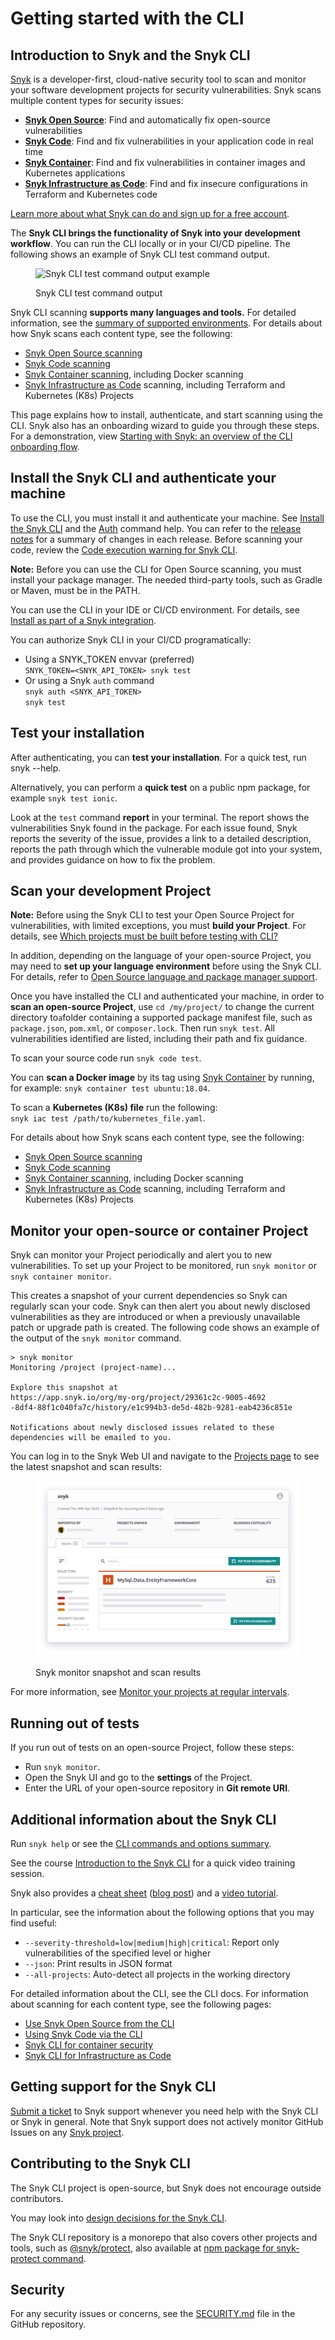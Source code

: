 # Getting started with the CLI

## Introduction to Snyk and the Snyk CLI

[Snyk](https://snyk.io/) is a developer-first, cloud-native security tool to scan and monitor your software development projects for security vulnerabilities. Snyk scans multiple content types for security issues:

* [**Snyk Open Source**](https://snyk.io/product/open-source-security-management/): Find and automatically fix open-source vulnerabilities
* [**Snyk Code**](https://snyk.io/product/snyk-code/): Find and fix vulnerabilities in your application code in real time
* [**Snyk Container**](https://snyk.io/product/container-vulnerability-management/): Find and fix vulnerabilities in container images and Kubernetes applications
* [**Snyk Infrastructure as Code**](https://snyk.io/product/infrastructure-as-code-security/): Find and fix insecure configurations in Terraform and Kubernetes code

[Learn more about what Snyk can do and sign up for a free account](https://snyk.io/).

The **Snyk CLI brings the functionality of Snyk into your development workflow**. You can run the CLI locally or in your CI/CD pipeline. The following shows an example of Snyk CLI test command output.

<figure><img src="../.gitbook/assets/snyk-cli-screenshot.png" alt="Snyk CLI test command output example"><figcaption><p>Snyk CLI test command output</p></figcaption></figure>

Snyk CLI scanning **supports many languages and tools.** For detailed information, see the [summary of supported environments](https://docs.snyk.io/getting-started/introducing-snyk#how-can-snyk-work-in-my-environment). For details about how Snyk scans each content type, see the following:

* [Snyk Open Source scanning](https://docs.snyk.io/scan-application-code/snyk-open-source)
* [Snyk Code scanning](https://docs.snyk.io/scan-application-code/snyk-code)
* [Snyk Container scanning](https://docs.snyk.io/scan-containers), including Docker scanning
* [Snyk Infrastructure as Code](https://docs.snyk.io/scan-cloud-deployment/snyk-infrastructure-as-code) scanning, including Terraform and Kubernetes (K8s) Projects

This page explains how to install, authenticate, and start scanning using the CLI. Snyk also has an onboarding wizard to guide you through these steps. For a demonstration, view [Starting with Snyk: an overview of the CLI onboarding flow](https://www.youtube.com/watch?v=adj3VF82-v8).

## Install the Snyk CLI and authenticate your machine

To use the CLI, you must install it and authenticate your machine. See [Install the Snyk CLI](install-the-snyk-cli/) and the [Auth](commands/auth.md) command help. You can refer to the [release notes](https://github.com/snyk/cli/releases) for a summary of changes in each release. Before scanning your code, review the [Code execution warning for Snyk CLI](code-execution-warning-for-snyk-cli.md).

**Note:** Before you can use the CLI for Open Source scanning, you must install your package manager. The needed third-party tools, such as Gradle or Maven, must be in the PATH.

You can use the CLI in your IDE or CI/CD environment. For details, see [Install as part of a Snyk integration](https://docs.snyk.io/snyk-cli/install-the-snyk-cli#install-as-a-part-of-a-snyk-integration).

You can authorize Snyk CLI in your CI/CD programatically:

* Using a SNYK\_TOKEN envvar (preferred)\
  `SNYK_TOKEN=<SNYK_API_TOKEN> snyk test`
* Or using a Snyk `auth` command\
  `snyk auth <SNYK_API_TOKEN>`\
  `snyk test`

## Test your installation

After authenticating, you can **test your installation**. For a quick test, run snyk --help.

Alternatively, you can perform a **quick test** on a public npm package, for example `snyk test ionic`.

Look at the `test` command **report** in your terminal. The report shows the vulnerabilities Snyk found in the package. For each issue found, Snyk reports the severity of the issue, provides a link to a detailed description, reports the path through which the vulnerable module got into your system, and provides guidance on how to fix the problem.

## Scan your development Project

**Note:** Before using the Snyk CLI to test your Open Source Project for vulnerabilities, with limited exceptions, you must **build your Project**. For details, see [Which projects must be built before testing with CLI?](https://support.snyk.io/hc/en-us/articles/360015552617-Which-projects-must-be-built-before-testing-with-CLI-)

In addition, depending on the language of your open-source Project, you may need to **set up your language environment** before using the Snyk CLI. For details, refer to [Open Source language and package manager support](../scan-application-code/snyk-open-source/snyk-open-source-supported-languages-and-package-managers/).

Once you have installed the CLI and authenticated your machine, in order to **scan an open-source Project**, use `cd /my/project/` to change the current directory to`a`folder containing a supported package manifest file, such as `package.json`, `pom.xml`, or `composer.lock`. Then run `snyk test`. All vulnerabilities identified are listed, including their path and fix guidance.

To scan your source code run `snyk code test`.

You can **scan a Docker image** by its tag using [Snyk Container](https://snyk.io/product/container-vulnerability-management/) by running, for example: `snyk container test ubuntu:18.04`.

To scan a **Kubernetes (K8s) file** run the following:\
`snyk iac test /path/to/kubernetes_file.yaml`.

For details about how Snyk scans each content type, see the following:

* [Snyk Open Source scanning](https://docs.snyk.io/scan-application-code/snyk-open-source)
* [Snyk Code scanning](https://docs.snyk.io/scan-application-code/snyk-code)
* [Snyk Container scanning](https://docs.snyk.io/scan-containers), including Docker scanning
* [Snyk Infrastructure as Code](https://docs.snyk.io/scan-cloud-deployment/snyk-infrastructure-as-code) scanning, including Terraform and Kubernetes (K8s) Projects

## Monitor your open-source or container Project

Snyk can monitor your Project periodically and alert you to new vulnerabilities. To set up your Project to be monitored, run `snyk monitor` or `snyk container monitor`.

This creates a snapshot of your current dependencies so Snyk can regularly scan your code. Snyk can then alert you about newly disclosed vulnerabilities as they are introduced or when a previously unavailable patch or upgrade path is created. The following code shows an example of the output of the `snyk monitor` command.

```
> snyk monitor
Monitoring /project (project-name)...

Explore this snapshot at 
https://app.snyk.io/org/my-org/project/29361c2c-9005-4692
-8df4-88f1c040fa7c/history/e1c994b3-de5d-482b-9281-eab4236c851e

Notifications about newly disclosed issues related to these 
dependencies will be emailed to you.
```

You can log in to the Snyk Web UI and navigate to the [Projects page](https://app.snyk.io/projects) to see the latest snapshot and scan results:

<figure><img src="../.gitbook/assets/monitor (1).png" alt="Snyk monitor snapshot and scan results"><figcaption><p>Snyk monitor snapshot and scan results</p></figcaption></figure>

For more information, see [Monitor your projects at regular intervals](test-for-vulnerabilities/monitor-your-projects-at-regular-intervals.md).

## Running out of tests

If you run out of tests on an open-source Project, follow these steps:

* Run `snyk monitor`.
* Open the Snyk UI and go to the **settings** of the Project.
* Enter the URL of your open-source repository in **Git remote URI**.

## Additional information about the Snyk CLI

Run `snyk help` or see the [CLI commands and options summary](cli-reference.md).

See the course [Introduction to the Snyk CLI](https://training.snyk.io/courses/intro-cli) for a quick video training session.

Snyk also provides a [cheat sheet](https://snyk.io/wp-content/uploads/cheat-sheet-snyk-cli-v3.pdf) ([blog post](https://snyk.io/blog/snyk-cli-cheat-sheet/)) and a [video tutorial](https://www.youtube.com/watch?v=xp\_LtchEkT8).

In particular, see the information about the following options that you may find useful:

* `--severity-threshold=low|medium|high|critical`: Report only vulnerabilities of the specified level or higher
* `--json`: Print results in JSON format
* `--all-projects`: Auto-detect all projects in the working directory

For detailed information about the CLI, see the CLI docs. For information about scanning for each content type, see the following pages:

* [Use Snyk Open Source from the CLI](https://docs.snyk.io/scan-application-code/snyk-open-source/use-snyk-open-source-from-the-cli)
* [Using Snyk Code via the CLI](https://docs.snyk.io/scan-application-code/snyk-code/cli-for-snyk-code)
* [Snyk CLI for container security](https://docs.snyk.io/scan-containers/snyk-cli-for-container-security)
* [Snyk CLI for Infrastructure as Code](https://docs.snyk.io/scan-cloud-deployment/snyk-infrastructure-as-code/snyk-cli-for-infrastructure-as-code)

## Getting support for the Snyk CLI

[Submit a ticket](https://support.snyk.io/hc/en-us/requests/new) to Snyk support whenever you need help with the Snyk CLI or Snyk in general. Note that Snyk support does not actively monitor GitHub Issues on any [Snyk project](https://github.com/snyk).

## Contributing to the Snyk CLI

The Snyk CLI project is open-source, but Snyk does not encourage outside contributors.

You may look into [design decisions for the Snyk CLI](https://github.com/snyk/snyk/blob/master/help/\_about-this-project/README.md).

The Snyk CLI repository is a monorepo that also covers other projects and tools, such as [@snyk/protect](https://github.com/snyk/snyk/tree/master/packages/snyk-protect), also available at [npm package for snyk-protect command](https://www.npmjs.com/package/@snyk/protect).

## Security

For any security issues or concerns, see the [SECURITY.md](https://github.com/snyk/snyk/blob/master/SECURITY.md) file in the GitHub repository.
